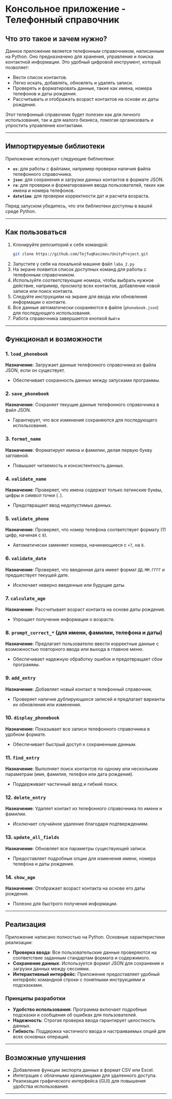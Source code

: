 # Консольное приложение - Телефонный справочник

## Что это такое и зачем нужно?
Данное приложение является телефонным справочником, написанным на Python. Оно предназначено для хранения, управления и поиска контактной информации. Это удобный цифровой инструмент, который позволяет:

- Вести список контактов.
- Легко искать, добавлять, обновлять и удалять записи.
- Проверять и форматировать данные, такие как имена, номера телефонов и даты рождения.
- Рассчитывать и отображать возраст контактов на основе их даты рождения.

Этот телефонный справочник будет полезен как для личного использования, так и для малого бизнеса, помогая организовать и упростить управление контактами.

---

## Импортируемые библиотеки
Приложение использует следующие библиотеки:

- **`os`**: для работы с файлами, например проверки наличия файла телефонного справочника.
- **`json`**: для сохранения и загрузки данных контактов в формате JSON.
- **`re`**: для проверки и форматирования ввода пользователей, таких как имена и номера телефонов.
- **`datetime`**: для проверки корректности дат и расчета возраста.

Перед запуском убедитесь, что эти библиотеки доступны в вашей среде Python.

---

## Как пользоваться
1. Клонируйте репозиторий к себе командой:
   ```bash
   git clone https://github.com/TejfuqKasimov/UnityProject.git
   ```
2. Запустите у себя на локальной машине файл `laba_2.py` 
3. На экране появится список доступных команд для работы с телефонным справочником. 
4. Используйте соответствующие номера, чтобы выбрать нужное действие, например, просмотр всех контактов, добавление новой записи или поиск контакта. 
5. Следуйте инструкциям на экране для ввода или обновления информации о контакте. 
6. Все данные автоматически сохраняются в файле (`phonebook.json`) для последующего использования.
7. Работа справочника завершается кнопкой `Выйти`
---

## Функционал и возможности

### 1. `load_phonebook`
**Назначение**: Загружает данные телефонного справочника из файла JSON, если он существует.
- Обеспечивает сохранность данных между запусками программы.

### 2. `save_phonebook`
**Назначение**: Сохраняет текущие данные телефонного справочника в файл JSON.
- Гарантирует, что все изменения сохраняются для последующего использования.

### 3. `format_name`
**Назначение**: Форматирует имена и фамилии, делая первую букву заглавной.
- Повышает читаемость и консистентность данных.

### 4. `validate_name`
**Назначение**: Проверяет, что имена содержат только латинские буквы, цифры и символ точки (`.`).
- Предотвращает ввод недопустимых данных.

### 5. `validate_phone`
**Назначение**: Проверяет, что номер телефона соответствует формату (11 цифр, начиная с `8`).
- Автоматически заменяет номера, начинающиеся с `+7`, на `8`.

### 6. `validate_date`
**Назначение**: Проверяет, что введенная дата имеет формат `ДД.ММ.ГГГГ` и предшествует текущей дате.
- Исключает неверно введенные или будущие даты.

### 7. `calculate_age`
**Назначение**: Рассчитывает возраст контакта на основе даты рождения.
- Упрощает получение информации о возрасте.

### 8. `prompt_correct_*` (для имени, фамилии, телефона и даты)
**Назначение**: Предлагает пользователю ввести корректные данные с возможностью повторного ввода или выхода в главное меню.
- Обеспечивает надежную обработку ошибок и предотвращает сбои программы.

### 9. `add_entry`
**Назначение**: Добавляет новый контакт в телефонный справочник.
- Проверяет наличие дублирующихся записей и предлагает варианты их обновления или изменения.

### 10. `display_phonebook`
**Назначение**: Показывает все записи телефонного справочника в удобном формате.
- Обеспечивает быстрый доступ к сохраненным данным.

### 11. `find_entry`
**Назначение**: Выполняет поиск контактов по одному или нескольким параметрам (имя, фамилия, телефон или дата рождения).
- Поддерживает частичный ввод и гибкий поиск.

### 12. `delete_entry`
**Назначение**: Удаляет контакт из телефонного справочника по имени и фамилии.
- Исключает случайное удаление благодаря подтверждениям.

### 13. `update_all_fields`
**Назначение**: Обновляет все параметры существующей записи.
- Предоставляет подробные опции для изменения имени, номера телефона и даты рождения.

### 14. `show_age`
**Назначение**: Отображает возраст контакта на основе его даты рождения.
- Полезно для быстрого получения информации.

---

## Реализация
Приложение написано полностью на Python. Основные характеристики реализации:

- **Проверка ввода**: Все пользовательские данные проверяются на соответствие заданным стандартам формата и содержимого.
- **Сохранение данных**: Используется формат JSON для сохранения и загрузки данных между сессиями.
- **Интерактивный интерфейс**: Приложение предоставляет удобный интерфейс командной строки с понятными инструкциями и подсказками.

### Принципы разработки
- **Удобство использования**: Программа включает подробные подсказки и сообщения об ошибках для пользователей.
- **Надежность**: Строгая проверка ввода гарантирует целостность данных.
- **Гибкость**: Поддержка частичного ввода и настраиваемых опций для всех основных операций.

---

## Возможные улучшения
- Добавление функции экспорта данных в формат CSV или Excel.
- Интеграция с облачными хранилищами для удаленного доступа.
- Реализация графического интерфейса (GUI) для повышения удобства использования.

---
